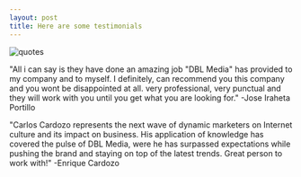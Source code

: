 ```yaml
---
layout: post
title: Here are some testimonials
---
```

![quotes](http://e.fastcompany.net/multisite_files/fastcompany/imagecache/1280/poster/2013/09/3018353-poster-1280-quotess3.jpg)

"All i can say is they have done an amazing job "DBL Media" has provided to my company and to myself. I definitely, can recommend you this company and you wont be disappointed at all. very professional, very punctual and they will work with you until you get what you are looking for."
-Jose Iraheta Portillo

"Carlos Cardozo represents the next wave of dynamic marketers on Internet culture and its impact on business. His application of knowledge has covered the pulse of DBL Media, were he has surpassed expectations while pushing the brand and staying on top of the latest trends. Great person to work with!"
-Enrique Cardozo
